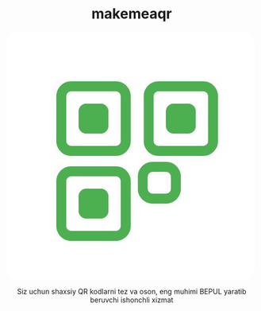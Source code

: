 ﻿<h1 style="text-align: center; font-weight: bold;">makemeaqr</h1>

<a target="_blank" href="https://makemeaqr.netlify.app"><img align="center" style="border-radius: 20px;" src="/images/logo.jpg" alt="makemeaqr"></a>

<p style="text-align: center;">Siz uchun shaxsiy QR kodlarni tez va oson, eng muhimi BEPUL yaratib beruvchi ishonchli xizmat</p>
